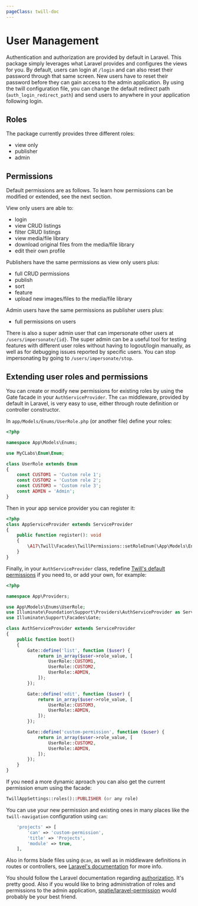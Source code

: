 ```yaml
---
pageClass: twill-doc
---
```


# User Management

Authentication and authorization are provided by default in Laravel. This package simply leverages what Laravel provides and configures the views for you. By default, users can login at `/login` and can also reset their password through that same screen. New users have to reset their password before they can gain access to the admin application. By using the twill configuration file, you can change the default redirect path (`auth_login_redirect_path`) and send users to anywhere in your application following login.

## Roles

The package currently provides three different roles:
- view only
- publisher
- admin

## Permissions

Default permissions are as follows. To learn how permissions can be modified or extended, see the next section.

View only users are able to:
- login
- view CRUD listings
- filter CRUD listings
- view media/file library
- download original files from the media/file library
- edit their own profile

Publishers have the same permissions as view only users plus:
- full CRUD permissions
- publish
- sort
- feature
- upload new images/files to the media/file library

Admin users have the same permissions as publisher users plus:
- full permissions on users

There is also a super admin user that can impersonate other users at `/users/impersonate/{id}`.
The super admin can be a useful tool for testing features with different user roles without having to logout/login manually,
as well as for debugging issues reported by specific users. You can stop impersonating by going to `/users/impersonate/stop`.

## Extending user roles and permissions

You can create or modify new permissions for existing roles by using the Gate facade in your `AuthServiceProvider`.
The `can` middleware, provided by default in Laravel, is very easy to use, either through route definition or controller constructor.


In `app/Models/Enums/UserRole.php` (or another file) define your roles:

```php
<?php

namespace App\Models\Enums;

use MyCLabs\Enum\Enum;

class UserRole extends Enum
{
    const CUSTOM1 = 'Custom role 1';
    const CUSTOM2 = 'Custom role 2';
    const CUSTOM3 = 'Custom role 3';
    const ADMIN = 'Admin';
}
```

Then in your app service provider you can register it:

```php
<?php
class AppServiceProvider extends ServiceProvider
{
    public function register(): void
    {
        \A17\Twill\Facades\TwillPermissions::setRoleEnum(\App\Models\Enums\UserRole::class);
    }
}
```

Finally, in your `AuthServiceProvider` class, redefine [Twill's default permissions](https://github.com/area17/twill/blob/e8866e40b7df4a6919e0ddb368990d04caeb705a/src/AuthServiceProvider.php#L26-L48) if you need to, or add your own, for example:

```php
<?php

namespace App\Providers;

use App\Models\Enums\UserRole;
use Illuminate\Foundation\Support\Providers\AuthServiceProvider as ServiceProvider;
use Illuminate\Support\Facades\Gate;

class AuthServiceProvider extends ServiceProvider
{
    public function boot()
    {
        Gate::define('list', function ($user) {
            return in_array($user->role_value, [
                UserRole::CUSTOM1,
                UserRole::CUSTOM2,
                UserRole::ADMIN,
            ]);
        });

        Gate::define('edit', function ($user) {
            return in_array($user->role_value, [
                UserRole::CUSTOM3,
                UserRole::ADMIN,
            ]);
        });

        Gate::define('custom-permission', function ($user) {
            return in_array($user->role_value, [
                UserRole::CUSTOM2,
                UserRole::ADMIN,
            ]);
        });
    }
}
```

If you need a more dynamic aproach you can also get the current permission enum using the facade:

```php
TwillAppSettings::roles()::PUBLISHER (or any role)
```



You can use your new permission and existing ones in many places like the `twill-navigation` configuration using `can`:

```php
    'projects' => [
        'can' => 'custom-permission',
        'title' => 'Projects',
        'module' => true,
    ],
```

Also in forms blade files using `@can`, as well as in middleware definitions in routes or controllers, see [Laravel's documentation](https://laravel.com/docs/5.7/authorization#via-middleware) for more info.

You should follow the Laravel documentation regarding [authorization](https://laravel.com/docs/5.3/authorization). It's pretty good. Also if you would like to bring administration of roles and permissions to the admin application, [spatie/laravel-permission](https://github.com/spatie/laravel-permission) would probably be your best friend.
